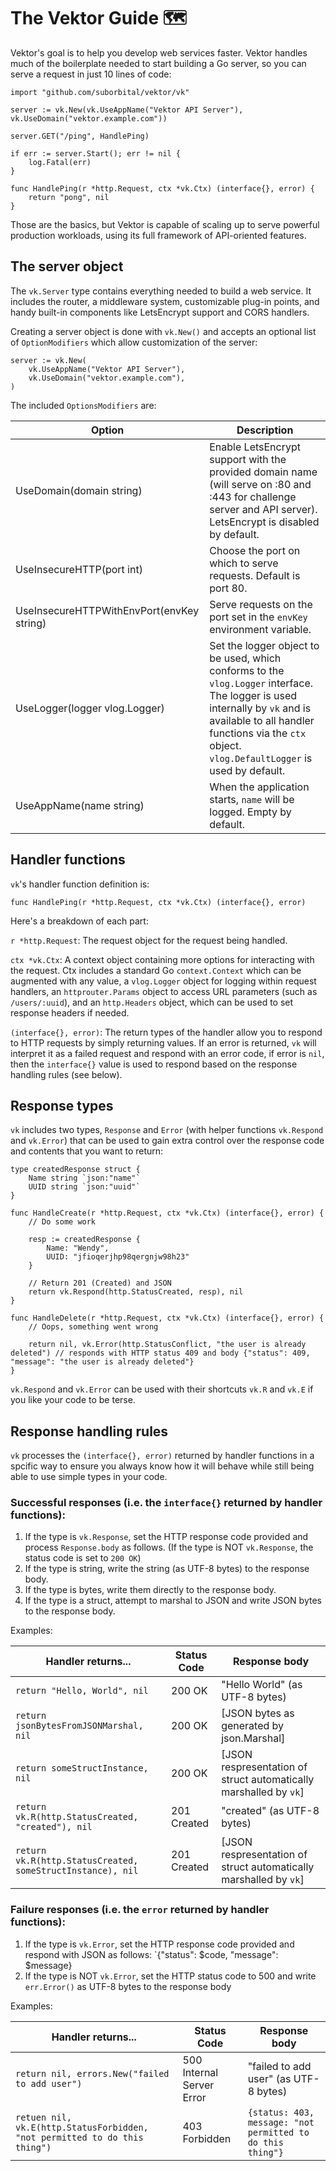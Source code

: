 # The Vektor Guide 🗺

Vektor's goal is to help you develop web services faster. Vektor handles much of the boilerplate needed to start building a Go server, so you can serve a request in just 10 lines of code:
```golang
import "github.com/suborbital/vektor/vk"

server := vk.New(vk.UseAppName("Vektor API Server"), vk.UseDomain("vektor.example.com"))

server.GET("/ping", HandlePing)

if err := server.Start(); err != nil {
	log.Fatal(err)
}

func HandlePing(r *http.Request, ctx *vk.Ctx) (interface{}, error) {
	return "pong", nil
}
```
Those are the basics, but Vektor is capable of scaling up to serve powerful production workloads, using its full framework of API-oriented features.

## The server object

The `vk.Server` type contains everything needed to build a web service. It includes the router, a middleware system, customizable plug-in points, and handy built-in components like LetsEncrypt support and CORS handlers.

Creating a server object is done with `vk.New()` and accepts an optional list of `OptionModifiers` which allow customization of the server:
```golang
server := vk.New(
	vk.UseAppName("Vektor API Server"),
	vk.UseDomain("vektor.example.com"),
)
```
The included `OptionsModifiers` are:

Option | Description
--- | ---
UseDomain(domain string) | Enable LetsEncrypt support with the provided domain name (will serve on :80 and :443 for challenge server and API server). LetsEncrypt is disabled by default.
UseInsecureHTTP(port int) | Choose the port on which to serve requests. Default is port 80.
UseInsecureHTTPWithEnvPort(envKey string) | Serve requests on the port set in the `envKey` environment variable.
UseLogger(logger vlog.Logger) | Set the logger object to be used, which conforms to the `vlog.Logger` interface. The logger is used internally by `vk` and is available to all handler functions via the `ctx` object. `vlog.DefaultLogger` is used by default.
UseAppName(name string) | When the application starts, `name` will be logged. Empty by default.

## Handler functions

`vk`'s handler function definition is:
```golang
func HandlePing(r *http.Request, ctx *vk.Ctx) (interface{}, error)
```
Here's a breakdown of each part:

`r *http.Request`: The request object for the request being handled.

`ctx *vk.Ctx`: A context object containing more options for interacting with the request. Ctx includes a standard Go `context.Context` which can be augmented with any value, a `vlog.Logger` object for logging within request handlers, an `httprouter.Params` object to access URL parameters (such as `/users/:uuid`), and an `http.Headers` object, which can be used to set response headers if needed.

`(interface{}, error)`: The return types of the handler allow you to respond to HTTP requests by simply returning values. If an error is returned, `vk` will interpret it as a failed request and respond with an error code, if error is `nil`, then the `interface{}` value is used to respond based on the response handling rules (see below).

## Response types

`vk` includes two types, `Response` and `Error` (with helper functions `vk.Respond` and `vk.Error`) that can be used to gain extra control over the response code and contents that you want to return:

```golang
type createdResponse struct {
	Name string `json:"name"`
	UUID string `json:"uuid"`
}

func HandleCreate(r *http.Request, ctx *vk.Ctx) (interface{}, error) {
	// Do some work

	resp := createdResponse {
		Name: "Wendy",
		UUID: "jfioqerjhp98qergnjw98h23"
	}

	// Return 201 (Created) and JSON
	return vk.Respond(http.StatusCreated, resp), nil
}

func HandleDelete(r *http.Request, ctx *vk.Ctx) (interface{}, error) {
	// Oops, something went wrong

	return nil, vk.Error(http.StatusConflict, "the user is already deleted") // responds with HTTP status 409 and body {"status": 409, "message": "the user is already deleted"}
}
```
`vk.Respond` and `vk.Error` can be used with their shortcuts `vk.R` and `vk.E` if you like your code to be terse.

## Response handling rules

`vk` processes the `(interface{}, error)` returned by handler functions in a spcific way to ensure you always know how it will behave while still being able to use simple types in your code.

### Successful responses (i.e. the `interface{}` returned by handler functions):

1. If the type is `vk.Response`, set the HTTP response code provided and process `Response.body` as follows. (If the type is NOT `vk.Response`, the status code is set to `200 OK`)
1. If the type is string, write the string (as UTF-8 bytes) to the response body.
1. If the type is bytes, write them directly to the response body.
1. If the type is a struct, attempt to marshal to JSON and write JSON bytes to the response body.

Examples:

Handler returns... | Status Code | Response body
--- | --- | ---
`return "Hello, World", nil` | 200 OK | "Hello World" (as UTF-8 bytes)
`return jsonBytesFromJSONMarshal, nil` | 200 OK | [JSON bytes as generated by json.Marshal]
`return someStructInstance, nil` | 200 OK | [JSON respresentation of struct automatically marshalled by `vk`]
`return vk.R(http.StatusCreated, "created"), nil` | 201 Created | "created" (as UTF-8 bytes)
`return vk.R(http.StatusCreated, someStructInstance), nil` | 201 Created | [JSON respresentation of struct automatically marshalled by `vk`]

### Failure responses (i.e. the `error` returned by handler functions):

1. If the type is `vk.Error`, set the HTTP response code provided and respond with JSON as follows: `{"status": $code, "message": $message}
2. If the type is NOT `vk.Error`, set the HTTP status code to 500 and write `err.Error()` as UTF-8 bytes to the response body

Examples:

Handler returns... | Status Code | Response body
--- | --- | ---
`return nil, errors.New("failed to add user")` | 500 Internal Server Error | "failed to add user" (as UTF-8 bytes)
`retuen nil, vk.E(http.StatusForbidden, "not permitted to do this thing")` | 403 Forbidden | `{status: 403, message: "not permitted to do this thing"}`